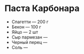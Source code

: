 # Паста Карбонара

* Спагетти — 200 г
* Бекон — 100 г
* Яйцо — 2 шт
* Сыр пармезан —
* Черный перец —
* Соль —
